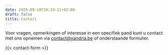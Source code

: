 ```yaml
---
date: 2025-09-10T19:14:11+02:00
draft: false
title: Contact
---
```

Voor vragen, opmerkingen of interesse in een specifiek pand kunt u contact met ons opnemen via contact@xandria.be of onderstaande formulier. 

{{< contact-form >}}
